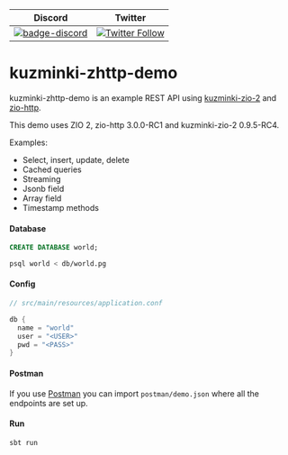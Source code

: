 | Discord | Twitter |
| --- | --- |
| [![badge-discord](https://img.shields.io/discord/629491597070827530?logo=discord)](https://discord.com/channels/629491597070827530/1063139826636963931) | [![Twitter Follow](https://img.shields.io/twitter/follow/kuzminki_lib?label=follow&style=flat&logo=twitter&color=brightgreen)](https://twitter.com/kuzminki_lib) |

# kuzminki-zhttp-demo

kuzminki-zhttp-demo is an example REST API using [kuzminki-zio-2](https://github.com/karimagnusson/kuzminki-zio-2) and [zio-http](https://github.com/dream11/zio-http).

This demo uses ZIO 2, zio-http 3.0.0-RC1 and kuzminki-zio-2 0.9.5-RC4.

Examples:
- Select, insert, update, delete
- Cached queries
- Streaming
- Jsonb field
- Array field
- Timestamp methods

#### Database

```sql
CREATE DATABASE world;
```

```bash
psql world < db/world.pg
```

#### Config

```sbt
// src/main/resources/application.conf

db {
  name = "world"
  user = "<USER>"
  pwd = "<PASS>"
}
```

#### Postman

If you use [Postman](https://www.postman.com/) you can import `postman/demo.json` where all the endpoints are set up.

#### Run

```sbt
sbt run
```
